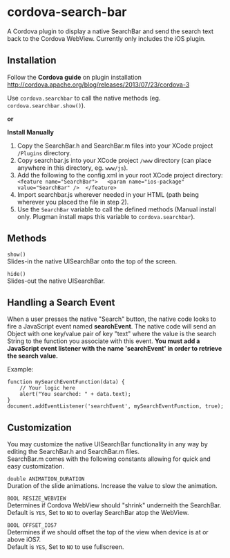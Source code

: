 cordova-search-bar
==================

A Cordova plugin to display a native SearchBar and send the search text back to the Cordova WebView.
Currently only includes the iOS plugin.

Installation
------------

Follow the **Cordova guide** on plugin installation
http://cordova.apache.org/blog/releases/2013/07/23/cordova-3  
  
Use <code>cordova.searchbar</code> to call the native methods (eg. <code>cordova.searchbar.show()</code>).

**or**

**Install Manually**  
1. Copy the SearchBar.h and SearchBar.m files into your XCode project <code>/Plugins</code> directory.  
2. Copy searchbar.js into your XCode project <code>/www</code> directory (can place anywhere in this directory, eg. <code>www/js</code>).  
3. Add the following to the config.xml in your root XCode project directory:
        ```  
        <feature name="SearchBar">  
           <param name="ios-package" value="SearchBar" /> 
        </feature>
       ```  
4. Import searchbar.js wherever needed in your HTML (path being wherever you placed the file in step 2).  
5. Use the <code>SearchBar</code> variable to call the defined methods (Manual install only. Plugman install maps this variable to <code>cordova.searchbar</code>).


Methods
-------

<code>show()</code>  
Slides-in the native UISearchBar onto the top of the screen.

<code>hide()</code>  
Slides-out the native UISearchBar.

Handling a Search Event
-----------------------

When a user presses the native "Search" button, the native code looks to fire a JavaScript event named **searchEvent**. 
The native code will send an Object with one key/value pair of key "text" where the value is the search String to the function you associate with this event.
**You must add a JavaScript event listener with the name 'searchEvent' in order to retrieve the search value.**  
  
Example:

````
function mySearchEventFunction(data) {
    // Your logic here
    alert("You searched: " + data.text);  
}  
document.addEventListener('searchEvent', mySearchEventFunction, true);
````

Customization
-------------

You may customize the native UISearchBar functionality in any way by editing the SearchBar.h and SearchBar.m files.  
SearchBar.m comes with the following constants allowing for quick and easy customization.  

<code>double ANIMATION_DURATION</code>  
Duration of the slide animations. Increase the value to slow the animation.  

<code>BOOL RESIZE_WEBVIEW</code>  
Determines if Cordova WebView should "shrink" underneith the SearchBar.  
Default is <code>YES</code>, Set to <code>NO</code> to overlay SearchBar atop the WebView.  

<code>BOOL OFFSET_IOS7</code>  
Determines if we should offset the top of the view when device is at or above iOS7.  
Default is <code>YES</code>, Set to <code>NO</code> to use fullscreen.  
